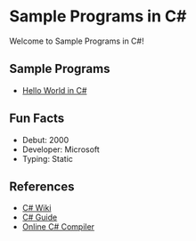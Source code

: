 # Sample Programs in C#

Welcome to Sample Programs in C#!

## Sample Programs

- [Hello World in C#](https://therenegadecoder.com/code/hello-world-in-c-sharp/)

## Fun Facts

- Debut: 2000
- Developer: Microsoft
- Typing: Static

## References

- [C# Wiki](https://en.wikipedia.org/wiki/C_Sharp_(programming_language))
- [C# Guide](https://docs.microsoft.com/en-us/dotnet/csharp/)
- [Online C# Compiler](https://www.jdoodle.com/compile-c-sharp-online)
